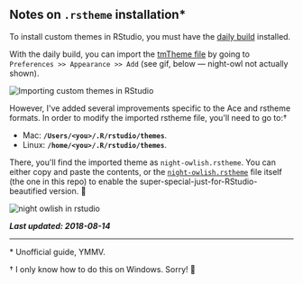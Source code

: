 ## Notes on `.rstheme` installation*

To install custom themes in RStudio, you must have the [daily build](https://dailies.rstudio.com/) installed. 

With the daily build, you can import the [tmTheme file](https://github.com/batpigandme/night-owlish/blob/master/tmTheme/night-owlish.tmTheme) by going to `Preferences >> Appearance >> Add` (see gif, below — night-owl not actually shown).

![Importing custom themes in RStudio](https://i.imgur.com/0801DLK.gif)

However, I've added several improvements specific to the Ace and rstheme formats. In order to modify the imported rstheme file, you'll need to go to:†

- Mac: **`/Users/<you>/.R/rstudio/themes`**. 
- Linux: **`/home/<you>/.R/rstudio/themes`**.

There, you'll find the imported theme as `night-owlish.rstheme`. You can either copy and paste the contents, or the [`night-owlish.rstheme`](https://github.com/batpigandme/night-owlish/blob/master/rstheme/night-owlish.rstheme) file itself (the one in this repo) to enable the super-special-just-for-RStudio-beautified version. 💅 

![night owlish in rstudio](https://raw.githubusercontent.com/batpigandme/night-owlish/master/img/night-owlish-rstudio-full.png)

**_Last updated: 2018-08-14_**

---
\* Unofficial guide, YMMV.

† I only know how to do this on Windows. Sorry! 😬
